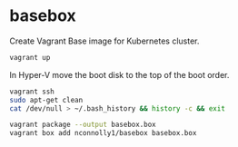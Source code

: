 # basebox
Create Vagrant Base image for Kubernetes cluster.

~~~sh
vagrant up
~~~

In Hyper-V move the boot disk to the top of the boot order.

~~~sh
vagrant ssh
sudo apt-get clean
cat /dev/null > ~/.bash_history && history -c && exit
~~~

~~~sh
vagrant package --output basebox.box
vagrant box add nconnolly1/basebox basebox.box
~~~
